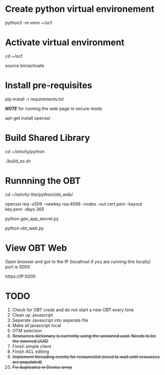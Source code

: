 

# Create python virtual environement

python3 -m venv ~/ocf

# Activate virtual environment

cd ~/ocf

source bin/activate


# Install pre-requisites

pip install -r requirements.txt

**_NOTE_** for running the web page in secure mode

apt-get install openssl

# Build Shared Library

cd ~/iotivity/python

./build\_so.sh

# Runnning the OBT
cd ~/iotivity-lite/python/obt_web/

openssl req -x509 -newkey rsa:4096 -nodes -out cert.pem -keyout key.pem -days 365

python gen_app_secret.py

python obt_web.py

# View OBT Web
Open browser and got to the IP (localhost if you are running this locally)
port is 5000

https://IP:5000


# TODO

1. Check for OBT creds and do not start a new OBT every time
2. Clean up Javascript
3. Seperate Javascript into seperate file
4. Make all javascript local
5. OTM selection
6. ~~Resources dictionary is currently using the unowned uuid.  Needs to be the ownned UUID~~
7. Finish simple client
8. Finish ACL editing
9. ~~Implement threading events for resourcelist (need to wait until resources are populated)~~
10. ~~Fix duplicates in Device array~~


